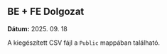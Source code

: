 ## BE + FE Dolgozat  
**Dátum:** 2025. 09. 18

A kiegészített CSV fájl a `Public` mappában található.
